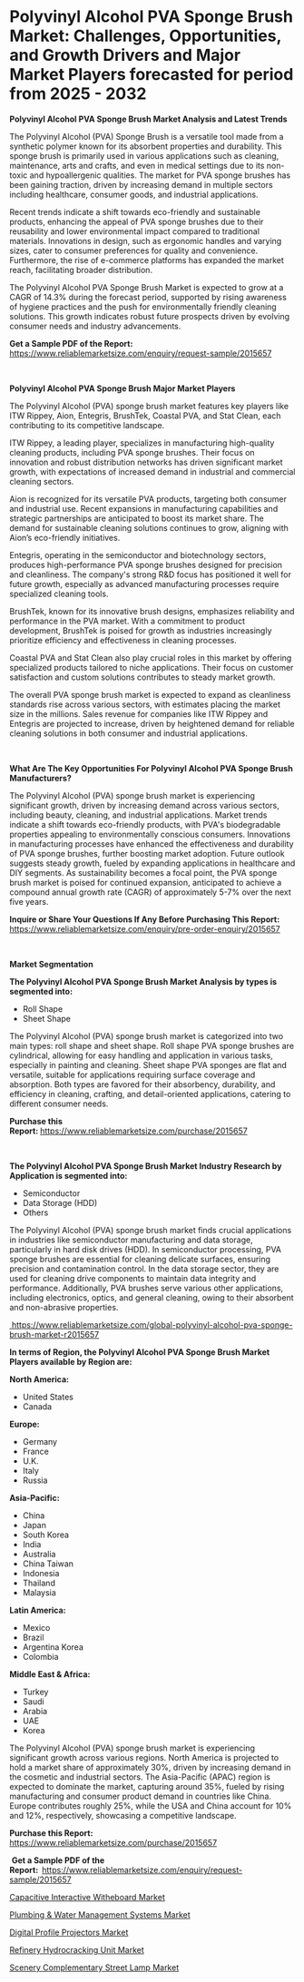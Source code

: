 <p><h1>Polyvinyl Alcohol PVA Sponge Brush Market: Challenges, Opportunities, and Growth Drivers and Major Market Players forecasted for period from 2025 - 2032</h1></p><p><strong>Polyvinyl Alcohol PVA Sponge Brush Market Analysis and Latest Trends</strong></p>
<p><p>The Polyvinyl Alcohol (PVA) Sponge Brush is a versatile tool made from a synthetic polymer known for its absorbent properties and durability. This sponge brush is primarily used in various applications such as cleaning, maintenance, arts and crafts, and even in medical settings due to its non-toxic and hypoallergenic qualities. The market for PVA sponge brushes has been gaining traction, driven by increasing demand in multiple sectors including healthcare, consumer goods, and industrial applications.</p><p>Recent trends indicate a shift towards eco-friendly and sustainable products, enhancing the appeal of PVA sponge brushes due to their reusability and lower environmental impact compared to traditional materials. Innovations in design, such as ergonomic handles and varying sizes, cater to consumer preferences for quality and convenience. Furthermore, the rise of e-commerce platforms has expanded the market reach, facilitating broader distribution.</p><p>The Polyvinyl Alcohol PVA Sponge Brush Market is expected to grow at a CAGR of 14.3% during the forecast period, supported by rising awareness of hygiene practices and the push for environmentally friendly cleaning solutions. This growth indicates robust future prospects driven by evolving consumer needs and industry advancements.</p></p>
<p><strong>Get a Sample PDF of the Report:&nbsp;</strong> <a href="https://www.reliablemarketsize.com/enquiry/request-sample/2015657?utm_campaign=3544&utm_medium=2&utm_source=Github&utm_content=ia&utm_term=29032025&utm_id=polyvinyl-alcohol-pva-sponge-brush">https://www.reliablemarketsize.com/enquiry/request-sample/2015657</a></p>
<p>&nbsp;</p>
<p><strong>Polyvinyl Alcohol PVA Sponge Brush Major Market Players</strong></p>
<p><p>The Polyvinyl Alcohol (PVA) sponge brush market features key players like ITW Rippey, Aion, Entegris, BrushTek, Coastal PVA, and Stat Clean, each contributing to its competitive landscape.</p><p>ITW Rippey, a leading player, specializes in manufacturing high-quality cleaning products, including PVA sponge brushes. Their focus on innovation and robust distribution networks has driven significant market growth, with expectations of increased demand in industrial and commercial cleaning sectors.</p><p>Aion is recognized for its versatile PVA products, targeting both consumer and industrial use. Recent expansions in manufacturing capabilities and strategic partnerships are anticipated to boost its market share. The demand for sustainable cleaning solutions continues to grow, aligning with Aion’s eco-friendly initiatives.</p><p>Entegris, operating in the semiconductor and biotechnology sectors, produces high-performance PVA sponge brushes designed for precision and cleanliness. The company's strong R&D focus has positioned it well for future growth, especially as advanced manufacturing processes require specialized cleaning tools.</p><p>BrushTek, known for its innovative brush designs, emphasizes reliability and performance in the PVA market. With a commitment to product development, BrushTek is poised for growth as industries increasingly prioritize efficiency and effectiveness in cleaning processes.</p><p>Coastal PVA and Stat Clean also play crucial roles in this market by offering specialized products tailored to niche applications. Their focus on customer satisfaction and custom solutions contributes to steady market growth.</p><p>The overall PVA sponge brush market is expected to expand as cleanliness standards rise across various sectors, with estimates placing the market size in the millions. Sales revenue for companies like ITW Rippey and Entegris are projected to increase, driven by heightened demand for reliable cleaning solutions in both consumer and industrial applications.</p></p>
<p>&nbsp;</p>
<p><strong>What Are The Key Opportunities For Polyvinyl Alcohol PVA Sponge Brush Manufacturers?</strong></p>
<p><p>The Polyvinyl Alcohol (PVA) sponge brush market is experiencing significant growth, driven by increasing demand across various sectors, including beauty, cleaning, and industrial applications. Market trends indicate a shift towards eco-friendly products, with PVA's biodegradable properties appealing to environmentally conscious consumers. Innovations in manufacturing processes have enhanced the effectiveness and durability of PVA sponge brushes, further boosting market adoption. Future outlook suggests steady growth, fueled by expanding applications in healthcare and DIY segments. As sustainability becomes a focal point, the PVA sponge brush market is poised for continued expansion, anticipated to achieve a compound annual growth rate (CAGR) of approximately 5-7% over the next five years.</p></p>
<p><strong>Inquire or Share Your Questions If Any Before Purchasing This Report:</strong> <a href="https://www.reliablemarketsize.com/enquiry/pre-order-enquiry/2015657?utm_campaign=3544&utm_medium=2&utm_source=Github&utm_content=ia&utm_term=29032025&utm_id=polyvinyl-alcohol-pva-sponge-brush">https://www.reliablemarketsize.com/enquiry/pre-order-enquiry/2015657</a></p>
<p>&nbsp;</p>
<p><strong>Market Segmentation</strong></p>
<p><strong>The Polyvinyl Alcohol PVA Sponge Brush Market Analysis by types is segmented into:</strong></p>
<p><ul><li>Roll Shape</li><li>Sheet Shape</li></ul></p>
<p><p>The Polyvinyl Alcohol (PVA) sponge brush market is categorized into two main types: roll shape and sheet shape. Roll shape PVA sponge brushes are cylindrical, allowing for easy handling and application in various tasks, especially in painting and cleaning. Sheet shape PVA sponges are flat and versatile, suitable for applications requiring surface coverage and absorption. Both types are favored for their absorbency, durability, and efficiency in cleaning, crafting, and detail-oriented applications, catering to different consumer needs.</p></p>
<p><strong>Purchase this Report:&nbsp;</strong><a href="https://www.reliablemarketsize.com/purchase/2015657?utm_campaign=3544&utm_medium=2&utm_source=Github&utm_content=ia&utm_term=29032025&utm_id=polyvinyl-alcohol-pva-sponge-brush">https://www.reliablemarketsize.com/purchase/2015657</a></p>
<p>&nbsp;</p>
<p><strong>The Polyvinyl Alcohol PVA Sponge Brush Market Industry Research by Application is segmented into:</strong></p>
<p><ul><li>Semiconductor</li><li>Data Storage (HDD)</li><li>Others</li></ul></p>
<p><p>The Polyvinyl Alcohol (PVA) sponge brush market finds crucial applications in industries like semiconductor manufacturing and data storage, particularly in hard disk drives (HDD). In semiconductor processing, PVA sponge brushes are essential for cleaning delicate surfaces, ensuring precision and contamination control. In the data storage sector, they are used for cleaning drive components to maintain data integrity and performance. Additionally, PVA brushes serve various other applications, including electronics, optics, and general cleaning, owing to their absorbent and non-abrasive properties.</p></p>
<p><a href="https://www.reliablemarketsize.com/global-polyvinyl-alcohol-pva-sponge-brush-market-r2015657?utm_campaign=3544&utm_medium=2&utm_source=Github&utm_content=ia&utm_term=29032025&utm_id=polyvinyl-alcohol-pva-sponge-brush">&nbsp;https://www.reliablemarketsize.com/global-polyvinyl-alcohol-pva-sponge-brush-market-r2015657</a></p>
<p><strong>In terms of Region, the Polyvinyl Alcohol PVA Sponge Brush Market Players available by Region are:</strong></p>
<p>
    <p> <strong> North America: </strong>
        <ul>
            <li>United States</li>
            <li>Canada</li>
        </ul>
        </p> 
    <p> <strong> Europe: </strong>
        <ul>
            <li>Germany</li>
            <li>France</li>
            <li>U.K.</li>
            <li>Italy</li>
            <li>Russia</li>
        </ul>
        </p> 
    <p> <strong> Asia-Pacific: </strong>
        <ul>
            <li>China</li>
            <li>Japan</li>
            <li>South Korea</li>
            <li>India</li>
            <li>Australia</li>
            <li>China Taiwan</li>
            <li>Indonesia</li>
            <li>Thailand</li>
            <li>Malaysia</li>
        </ul>
        </p> 
    <p> <strong> Latin America: </strong>
        <ul>
            <li>Mexico</li>
            <li>Brazil</li>
            <li>Argentina Korea</li>
            <li>Colombia</li>
        </ul>
        </p> 
    <p> <strong> Middle East & Africa: </strong>
        <ul>
            <li>Turkey</li>
            <li>Saudi</li>
            <li>Arabia</li>
            <li>UAE</li>
            <li>Korea</li>
        </ul>
    </p>
    </p>
<p><p>The Polyvinyl Alcohol (PVA) sponge brush market is experiencing significant growth across various regions. North America is projected to hold a market share of approximately 30%, driven by increasing demand in the cosmetic and industrial sectors. The Asia-Pacific (APAC) region is expected to dominate the market, capturing around 35%, fueled by rising manufacturing and consumer product demand in countries like China. Europe contributes roughly 25%, while the USA and China account for 10% and 12%, respectively, showcasing a competitive landscape.</p></p>
<p><strong>Purchase this Report: </strong><a href="https://www.reliablemarketsize.com/purchase/2015657?utm_campaign=3544&utm_medium=2&utm_source=Github&utm_content=ia&utm_term=29032025&utm_id=polyvinyl-alcohol-pva-sponge-brush">https://www.reliablemarketsize.com/purchase/2015657</a></p>
<p>&nbsp;<strong>Get a Sample PDF of the Report:&nbsp;&nbsp;</strong><a href="https://www.reliablemarketsize.com/enquiry/request-sample/2015657?utm_campaign=3544&utm_medium=2&utm_source=Github&utm_content=ia&utm_term=29032025&utm_id=polyvinyl-alcohol-pva-sponge-brush">https://www.reliablemarketsize.com/enquiry/request-sample/2015657</a></p>
<p><strong></strong></p>
<p><p><a href="https://www.linkedin.com/pulse/overview-capacitive-interactive-witheboard-market-2025-2032-cwihe?utm_campaign=3544&utm_medium=2&utm_source=Github&utm_content=ia&utm_term=29032025&utm_id=polyvinyl-alcohol-pva-sponge-brush">Capacitive Interactive Witheboard Market</a></p><p><a href="https://www.linkedin.com/pulse/comprehending-rapid-growth-global-plumbing-water-management-lnb4c?utm_campaign=3544&utm_medium=2&utm_source=Github&utm_content=ia&utm_term=29032025&utm_id=polyvinyl-alcohol-pva-sponge-brush">Plumbing & Water Management Systems Market</a></p><p><a href="https://www.linkedin.com/pulse/digital-profile-projectors-market-essentials-key-players-demand-rzxie?utm_campaign=3544&utm_medium=2&utm_source=Github&utm_content=ia&utm_term=29032025&utm_id=polyvinyl-alcohol-pva-sponge-brush">Digital Profile Projectors Market</a></p><p><a href="https://www.linkedin.com/pulse/refinery-hydrocracking-unit-market-opportunities-emerging-global-uyqle?utm_campaign=3544&utm_medium=2&utm_source=Github&utm_content=ia&utm_term=29032025&utm_id=polyvinyl-alcohol-pva-sponge-brush">Refinery Hydrocracking Unit Market</a></p><p><a href="https://www.linkedin.com/pulse/scope-trends-scenery-complementary-street-lamp-market-ekzje?utm_campaign=3544&utm_medium=2&utm_source=Github&utm_content=ia&utm_term=29032025&utm_id=polyvinyl-alcohol-pva-sponge-brush">Scenery Complementary Street Lamp Market</a></p></p>